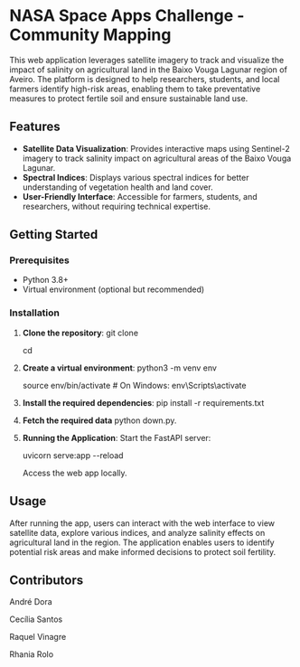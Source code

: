 # NASA Space Apps Challenge - Community Mapping

This web application leverages satellite imagery to track and visualize the impact of salinity on agricultural land in the Baixo Vouga Lagunar region of Aveiro. The platform is designed to help researchers, students, and local farmers identify high-risk areas, enabling them to take preventative measures to protect fertile soil and ensure sustainable land use.

## Features

- **Satellite Data Visualization**: Provides interactive maps using Sentinel-2 imagery to track salinity impact on agricultural areas of the Baixo Vouga Lagunar.
- **Spectral Indices**: Displays various spectral indices for better understanding of vegetation health and land cover.
- **User-Friendly Interface**: Accessible for farmers, students, and researchers, without requiring technical expertise.

## Getting Started

### Prerequisites

- Python 3.8+
- Virtual environment (optional but recommended)

### Installation

1. **Clone the repository**:
   git clone <repository-url>
   
   cd <repository-folder>

2. **Create a virtual environment**:
   python3 -m venv env
   
   source env/bin/activate  # On Windows: env\Scripts\activate

4. **Install the required dependencies**:
   pip install -r requirements.txt

5. **Fetch the required data**
   python down.py.
   
6. **Running the Application**:
   Start the FastAPI server:
   
   uvicorn serve:app --reload
   
   Access the web app locally.


## Usage

After running the app, users can interact with the web interface to view satellite data, explore various indices, and analyze salinity effects on agricultural land in the region. The application enables users to identify potential risk areas and make informed decisions to protect soil fertility.

## Contributors

André Dora

Cecília Santos

Raquel Vinagre

Rhania Rolo

